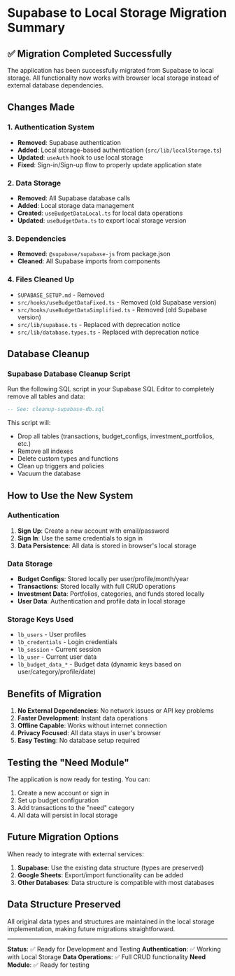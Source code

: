 # Supabase to Local Storage Migration Summary

## ✅ Migration Completed Successfully

The application has been successfully migrated from Supabase to local storage. All functionality now works with browser local storage instead of external database dependencies.

## Changes Made

### 1. Authentication System
- **Removed**: Supabase authentication
- **Added**: Local storage-based authentication (`src/lib/localStorage.ts`)
- **Updated**: `useAuth` hook to use local storage
- **Fixed**: Sign-in/Sign-up flow to properly update application state

### 2. Data Storage
- **Removed**: All Supabase database calls
- **Added**: Local storage data management
- **Created**: `useBudgetDataLocal.ts` for local data operations
- **Updated**: `useBudgetData.ts` to export local storage version

### 3. Dependencies
- **Removed**: `@supabase/supabase-js` from package.json
- **Cleaned**: All Supabase imports from components

### 4. Files Cleaned Up
- `SUPABASE_SETUP.md` - Removed
- `src/hooks/useBudgetDataFixed.ts` - Removed (old Supabase version)
- `src/hooks/useBudgetDataSimplified.ts` - Removed (old Supabase version)
- `src/lib/supabase.ts` - Replaced with deprecation notice
- `src/lib/database.types.ts` - Replaced with deprecation notice

## Database Cleanup

### Supabase Database Cleanup Script
Run the following SQL script in your Supabase SQL Editor to completely remove all tables and data:

```sql
-- See: cleanup-supabase-db.sql
```

This script will:
- Drop all tables (transactions, budget_configs, investment_portfolios, etc.)
- Remove all indexes
- Delete custom types and functions
- Clean up triggers and policies
- Vacuum the database

## How to Use the New System

### Authentication
1. **Sign Up**: Create a new account with email/password
2. **Sign In**: Use the same credentials to sign in
3. **Data Persistence**: All data is stored in browser's local storage

### Data Storage
- **Budget Configs**: Stored locally per user/profile/month/year
- **Transactions**: Stored locally with full CRUD operations
- **Investment Data**: Portfolios, categories, and funds stored locally
- **User Data**: Authentication and profile data in local storage

### Storage Keys Used
- `lb_users` - User profiles
- `lb_credentials` - Login credentials
- `lb_session` - Current session
- `lb_user` - Current user data
- `lb_budget_data_*` - Budget data (dynamic keys based on user/category/profile/date)

## Benefits of Migration

1. **No External Dependencies**: No network issues or API key problems
2. **Faster Development**: Instant data operations
3. **Offline Capable**: Works without internet connection
4. **Privacy Focused**: All data stays in user's browser
5. **Easy Testing**: No database setup required

## Testing the "Need Module"

The application is now ready for testing. You can:

1. Create a new account or sign in
2. Set up budget configuration
3. Add transactions to the "need" category
4. All data will persist in local storage

## Future Migration Options

When ready to integrate with external services:

1. **Supabase**: Use the existing data structure (types are preserved)
2. **Google Sheets**: Export/import functionality can be added
3. **Other Databases**: Data structure is compatible with most databases

## Data Structure Preserved

All original data types and structures are maintained in the local storage implementation, making future migrations straightforward.

---

**Status**: ✅ Ready for Development and Testing
**Authentication**: ✅ Working with Local Storage
**Data Operations**: ✅ Full CRUD functionality
**Need Module**: ✅ Ready for testing
